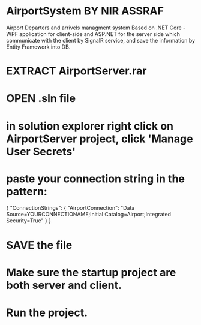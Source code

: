 # AirportSystem BY NIR ASSRAF
Airport Departers and arrivels managment system Based on .NET Core - WPF application for client-side and ASP.NET for the server side which communicate with the client by SignalR service,  and save the information by Entity Framework into DB.

# EXTRACT AirportServer.rar
# OPEN .sln file
# in solution explorer right click on AirportServer project, click 'Manage User Secrets' 
# paste your connection string in the pattern:

{
     "ConnectionStrings": 
      {
        "AirportConnection": "Data Source=YOURCONNECTIONAME;Initial Catalog=Airport;Integrated Security=True"
      }
}
# SAVE the file
# Make sure the startup project are both server and client.
# Run the project.
